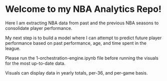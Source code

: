 # Welcome to my NBA Analytics Repo!

Here I am extracting NBA data from past and the previous NBA seasons to consolidate player performance. 

My next step is to build a model where I can attempt to predict future player performance based on past performance, age, and time spent in the league.

Please run the 1-orchestration-engine.ipynb file before running the visuals for the most up-to-date data. 

Visuals can display data in yearly totals, per-36, and per-game basis.
